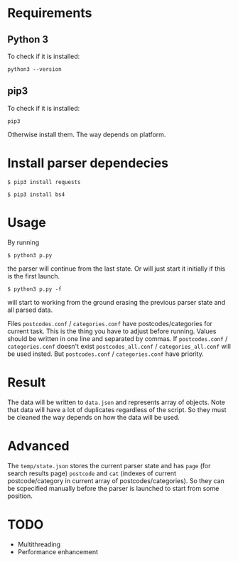 # Requirements
## Python 3
To check if it is installed:

`python3 --version`

## pip3
To check if it is installed:

`pip3`

Otherwise install them. The way depends on platform.

# Install parser dependecies
`$ pip3 install requests`

`$ pip3 install bs4`

# Usage
By running

`$ python3 p.py`

the parser will continue from the last state. Or will just start it initially if this is the first launch.

`$ python3 p.py -f`

will start to working from the ground erasing the previous parser state and all parsed data.

Files `postcodes.conf` / `categories.conf` have postcodes/categories for current task. This is the thing you have to adjust before running.
Values should be written in one line and separated by commas. If `postcodes.conf` / `categories.conf` doesn't exist `postcodes_all.conf` / `categories_all.conf` will be used insted.
But `postcodes.conf` / `categories.conf` have priority.

# Result
The data will be written to `data.json` and represents array of objects. Note that data will have a lot of duplicates regardless of the script. So they must be cleaned the way depends on how the data will be used.

# Advanced
The `temp/state.json` stores the current parser state and has `page` (for search results page) `postcode` and `cat` (indexes of current postcode/category in current array of postcodes/categories). So they can be scpecified manually before the parser is launched to start from some position.

# TODO
- Multithreading
- Performance enhancement